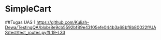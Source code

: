 # SimpleCart

##Tugas UAS 1
https://github.com/Kuliah-Dewa/TestingQA/blob/8e9cb5592bf89e43105efe044b3a68bf8b80022f/UAS/test/test_routes.py#L19-L33

